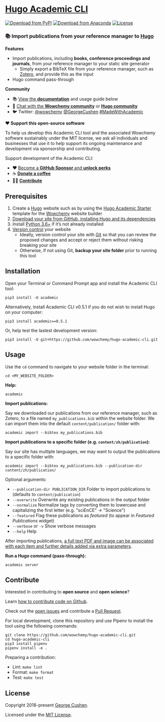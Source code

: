 # [Hugo Academic CLI](https://github.com/wowchemy/hugo-academic-cli)

[![Download from PyPI](https://img.shields.io/pypi/v/academic.svg)](https://pypi.python.org/pypi/academic)
[![Download from Anaconda](https://anaconda.org/conda-forge/academic/badges/version.svg)](https://anaconda.org/conda-forge/academic)
[![License](https://img.shields.io/pypi/l/academic.svg)](https://pypi.python.org/pypi/academic)

### 📚 Import publications from your reference manager to [Hugo](https://gohugo.io/)

**Features**

* Import publications, including **books, conference proceedings and journals**, from your reference manager to your static site generator
  * Simply export a BibTeX file from your reference manager, such as [Zotero](https://www.zotero.org), and provide this as the input
* Hugo command pass-through

**Community**

- 📚 [View the **documentation**](https://wowchemy.com/docs/content/publications/#import-from-bibtex) and usage guide below
- 💬 [Chat with the **Wowchemy community**](https://discord.gg/z8wNYzb) or [**Hugo community**](https://discourse.gohugo.io)
- 🐦 Twitter: [@wowchemy](https://twitter.com/wowchemy) [@GeorgeCushen](https://twitter.com/GeorgeCushen) [#MadeWithAcademic](https://twitter.com/search?q=(%23MadeWithWowchemy%20OR%20%23MadeWithAcademic)&src=typed_query)

**❤️ Support this open-source software**

To help us develop this Academic CLI tool and the associated Wowchemy software sustainably under the MIT license, we ask all individuals and businesses that use it to help support its ongoing maintenance and development via sponsorship and contributing.

Support development of the Academic CLI:

  - ❤️ [Become a **GitHub Sponsor** and **unlock perks**](https://github.com/sponsors/gcushen)
  - ☕️ [**Donate a coffee**](https://paypal.me/cushen)
  - 👩‍💻 [**Contribute**](#contribute)

## Prerequisites

1. Create a [Hugo](https://gohugo.io) website such as by using the [Hugo Academic Starter](https://github.com/wowchemy/starter-hugo-academic) template for the [Wowchemy](https://wowchemy.com) website builder
1. [Download your site from GitHub, installing Hugo and its dependencies](https://wowchemy.com/docs/getting-started/install-hugo-extended/)
1. Install [Python 3.6+](https://realpython.com/installing-python/) if it’s not already installed
1. [Version control](https://guides.github.com/introduction/git-handbook/#version-control) your website
   - Ideally, version control your site with [Git](http://rogerdudler.github.io/git-guide/) so that you can review the proposed changes and accept or reject them without risking breaking your site
   - Otherwise, if not using Git, **backup your site folder** prior to running this tool

## Installation

Open your Terminal or Command Prompt app and install the Academic CLI tool:

    pip3 install -U academic

Alternatively, install Academic CLI v0.5.1 if you do not wish to install Hugo on your computer:

    pip3 install academic==0.5.1
    
Or, help test the lastest development version:

    pip3 install -U git+https://github.com/wowchemy/hugo-academic-cli.git

## Usage

Use the `cd` command to navigate to your website folder in the terminal:

    cd <MY_WEBSITE_FOLDER>

**Help:**

    academic

**Import publications:**

Say we downloaded our publications from our reference manager, such as Zotero, to a file named `my_publications.bib` within the website folder. We can import them into the default `content/publication/` folder with:

    academic import --bibtex my_publications.bib

**Import publications to a specific folder (e.g. `content/zh/publication`):**

Say our site has multiple languages, we may want to output the publications to a specific folder with:

    academic import --bibtex my_publications.bib --publication-dir content/zh/publication/

Optional arguments:

* `--publication-dir PUBLICATION_DIR` Folder to import publications to (defaults to `content/publication`)
* `--overwrite` Overwrite any existing publications in the output folder
* `--normalize` Normalize tags by converting them to lowercase and capitalizing the first letter (e.g. "sciEnCE" -> "Science")
* `--featured` Flag these publications as *featured* (to appear in *Featured Publications* widget)
* `--verbose` or `-v` Show verbose messages
* `--help` Help

After importing publications, [a full text PDF and image can be associated with each item and further details added via extra parameters](https://wowchemy.com/docs/content/publications/).

**Run a Hugo command (pass-through):**

    academic server

## Contribute

Interested in contributing to **open source** and **open science**?

Learn [how to contribute code on Github](https://codeburst.io/a-step-by-step-guide-to-making-your-first-github-contribution-5302260a2940).

Check out the [open issues](https://github.com/wowchemy/hugo-academic-cli/issues) and contribute a [Pull Request](https://github.com/wowchemy/hugo-academic-cli/pulls). 

For local development, clone this repository and use Pipenv to install the tool using the following commands:

    git clone https://github.com/wowchemy/hugo-academic-cli.git
    cd hugo-academic-cli
    pip3 install pipenv
    pipenv install -e .

Preparing a contribution:

- Lint: `make lint`
- Format: `make format`
- Test: `make test`

## License

Copyright 2018-present [George Cushen](https://georgecushen.com).

Licensed under the [MIT License](https://github.com/wowchemy/hugo-academic-cli/blob/main/LICENSE.md).
